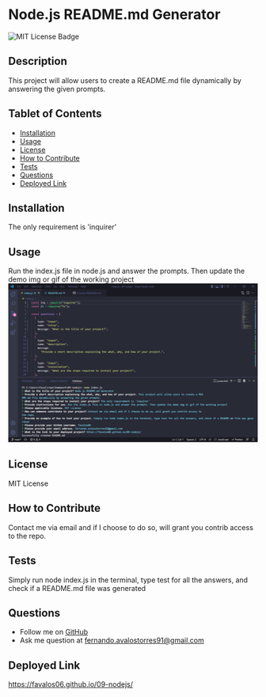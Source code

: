 
# Node.js README.md Generator

![MIT License Badge](https://img.shields.io/badge/license-MIT-green)

## Description
This project will allow users to create a README.md file dynamically by answering the given prompts.

## Tablet of Contents
- [Installation](#installation)
- [Usage](#usage)
- [License](#license)
- [How to Contribute](#how-to-contribute)
- [Tests](#tests)
- [Questions](#questions)
- [Deployed Link](#deployed-link)

## Installation
The only requirement is 'inquirer'

## Usage
Run the index.js file in node.js and answer the prompts. Then update the demo img or gif of the working project
![Screenshot of Project](assets/images/screenshot.png)

## License
MIT License

## How to Contribute
Contact me via email and if I choose to do so, will grant you contrib access to the repo.

## Tests
Simply run node index.js in the terminal, type test for all the answers, and check if a README.md file was generated

## Questions
* Follow me on [GitHub](https://github.com/favalos06)
* Ask me question at fernando.avalostorres91@gmail.com

## Deployed Link
https://favalos06.github.io/09-nodejs/
  